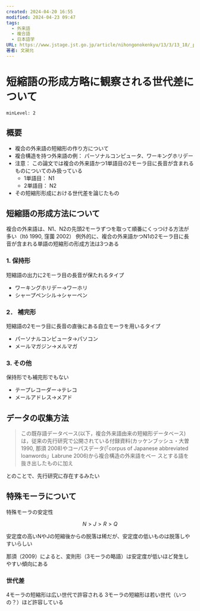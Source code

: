 ```yaml
---
created: 2024-04-20 16:55
modified: 2024-04-23 09:47
tags:
  - 外来語
  - 複合語
  - 日本語学
URL: https://www.jstage.jst.go.jp/article/nihongonokenkyu/13/3/13_18/_pdf/-char/ja
著者: 文昶允
---
```


# 短縮語の形成方略に観察される世代差について

```table-of-contents
minLevel: 2
```

## 概要

- 複合の外来語の短縮形の作り方について
- 複合構造を持つ外来語の例： パーソナルコンピュータ、ワーキングホリデー
- 注意： この論文では複合の外来語かつ1単語目の2モーラ目に長音が含まれるものについてのみ扱っている
    - 1単語目： N1
    - 2単語目： N2
- その短縮形形成における世代差を論じたもの

## 短縮語の形成方法について

複合の外来語は、N1、N2の先頭2モーラずつを取って順番にくっつける方法が多い（Itô 1990, 窪薗 2002）
例外的に、複合の外来語かつN1の2モーラ目に長音が含まれる単語の短縮形の形成方法は3つある

### 1. 保持形

短縮語の出力に2モーラ目の長音が保たれるタイプ

- ワーキングホリデー→ワーホリ
- シャープペンシル→シャーペン

### 2． 補完形

短縮語の2モーラ目に長音の直後にある自立モーラを用いるタイプ

- パーソナルコンピュータ→パソコン
- メールマガジン→メルマガ

### 3. その他

保持形でも補完形でもない

- テープレコーダー→テレコ
- メールアドレス→メアド

## データの収集方法

> この既存語データベース(以下，複合外来語由来の短縮形データベース)は，従来の先行研究で公開されている付録資料(カッケンブッシュ・大曽 1990, 那須 2008)やコーパスデータ(「corpus of Japanese abbreviated loanwords」Labrune 2006)から複合構造の外来語をベー スとする語を抜き出したものに加え

とのことで、先行研究に存在するみたい

## 特殊モーラについて

特殊モーラの安定性

$$
N > J > R > Q
$$

安定度の高いNやJの短縮後からの脱落は稀だが、安定度の低いものは脱落しやすいらしい

那須（2009）によると、変則形（3モーラの略語）は安定度が低いほど発生しやすい傾向にある

### 世代差

4モーラの短縮形は広い世代で許容される
3モーラの短縮形は若い世代（いつの？）ほど許容している
